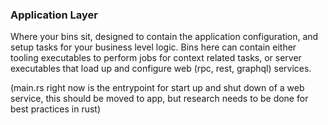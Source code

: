 ### Application Layer

Where your bins sit, designed to contain the application configuration, and setup tasks for your business level logic. Bins here can contain either tooling executables to perform jobs for context related tasks, or server executables that load up and configure web (rpc, rest, graphql) services.

(main.rs right now is the entrypoint for start up and shut down of a web service, this should be moved to app, but research needs to be done for best practices in rust)
